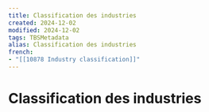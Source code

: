 ```yaml
---
title: Classification des industries
created: 2024-12-02
modified: 2024-12-02
tags: TBSMetadata
alias: Classification des industries
french:
- "[[10878 Industry classification]]"
---
```

# Classification des industries
